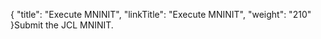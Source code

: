 {
    "title": "Execute MNINIT",
    "linkTitle": "Execute MNINIT",
    "weight": "210"
}Submit the JCL MNINIT.
